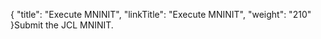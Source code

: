 {
    "title": "Execute MNINIT",
    "linkTitle": "Execute MNINIT",
    "weight": "210"
}Submit the JCL MNINIT.
